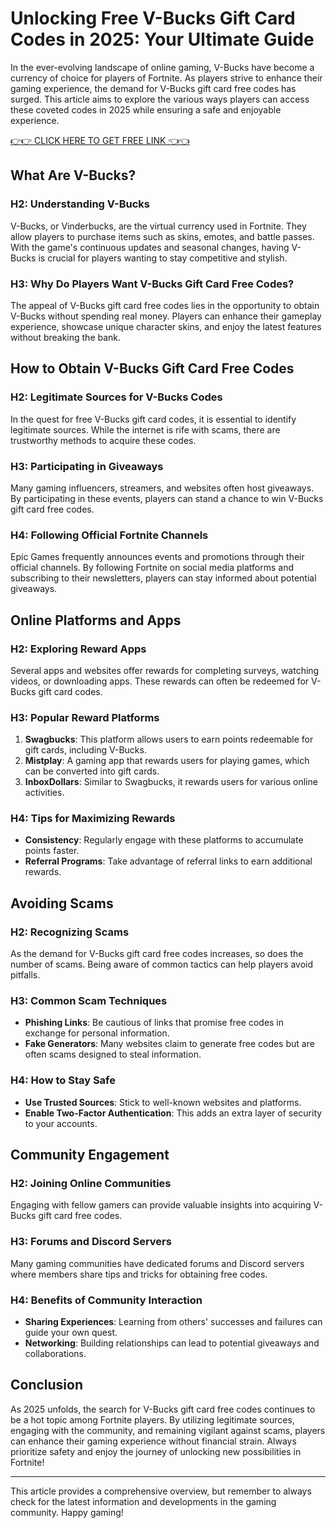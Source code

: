 # Unlocking Free V-Bucks Gift Card Codes in 2025: Your Ultimate Guide

In the ever-evolving landscape of online gaming, V-Bucks have become a currency of choice for players of Fortnite. As players strive to enhance their gaming experience, the demand for V-Bucks gift card free codes has surged. This article aims to explore the various ways players can access these coveted codes in 2025 while ensuring a safe and enjoyable experience.

[👉👉 CLICK HERE TO GET FREE LINK 👈👈](https://ebdsolutionx.com/alloffer/)

## What Are V-Bucks?

### H2: Understanding V-Bucks

V-Bucks, or Vinderbucks, are the virtual currency used in Fortnite. They allow players to purchase items such as skins, emotes, and battle passes. With the game's continuous updates and seasonal changes, having V-Bucks is crucial for players wanting to stay competitive and stylish.

### H3: Why Do Players Want V-Bucks Gift Card Free Codes?

The appeal of V-Bucks gift card free codes lies in the opportunity to obtain V-Bucks without spending real money. Players can enhance their gameplay experience, showcase unique character skins, and enjoy the latest features without breaking the bank.

## How to Obtain V-Bucks Gift Card Free Codes

### H2: Legitimate Sources for V-Bucks Codes

In the quest for free V-Bucks gift card codes, it is essential to identify legitimate sources. While the internet is rife with scams, there are trustworthy methods to acquire these codes.

### H3: Participating in Giveaways

Many gaming influencers, streamers, and websites often host giveaways. By participating in these events, players can stand a chance to win V-Bucks gift card free codes. 

### H4: Following Official Fortnite Channels

Epic Games frequently announces events and promotions through their official channels. By following Fortnite on social media platforms and subscribing to their newsletters, players can stay informed about potential giveaways.

## Online Platforms and Apps

### H2: Exploring Reward Apps

Several apps and websites offer rewards for completing surveys, watching videos, or downloading apps. These rewards can often be redeemed for V-Bucks gift card codes.

### H3: Popular Reward Platforms

1. **Swagbucks**: This platform allows users to earn points redeemable for gift cards, including V-Bucks.
2. **Mistplay**: A gaming app that rewards users for playing games, which can be converted into gift cards.
3. **InboxDollars**: Similar to Swagbucks, it rewards users for various online activities.

### H4: Tips for Maximizing Rewards

- **Consistency**: Regularly engage with these platforms to accumulate points faster.
- **Referral Programs**: Take advantage of referral links to earn additional rewards.

## Avoiding Scams

### H2: Recognizing Scams

As the demand for V-Bucks gift card free codes increases, so does the number of scams. Being aware of common tactics can help players avoid pitfalls.

### H3: Common Scam Techniques

- **Phishing Links**: Be cautious of links that promise free codes in exchange for personal information.
- **Fake Generators**: Many websites claim to generate free codes but are often scams designed to steal information.

### H4: How to Stay Safe

- **Use Trusted Sources**: Stick to well-known websites and platforms.
- **Enable Two-Factor Authentication**: This adds an extra layer of security to your accounts.

## Community Engagement

### H2: Joining Online Communities

Engaging with fellow gamers can provide valuable insights into acquiring V-Bucks gift card free codes.

### H3: Forums and Discord Servers

Many gaming communities have dedicated forums and Discord servers where members share tips and tricks for obtaining free codes.

### H4: Benefits of Community Interaction

- **Sharing Experiences**: Learning from others' successes and failures can guide your own quest.
- **Networking**: Building relationships can lead to potential giveaways and collaborations.

## Conclusion

As 2025 unfolds, the search for V-Bucks gift card free codes continues to be a hot topic among Fortnite players. By utilizing legitimate sources, engaging with the community, and remaining vigilant against scams, players can enhance their gaming experience without financial strain. Always prioritize safety and enjoy the journey of unlocking new possibilities in Fortnite!

---

This article provides a comprehensive overview, but remember to always check for the latest information and developments in the gaming community. Happy gaming!
